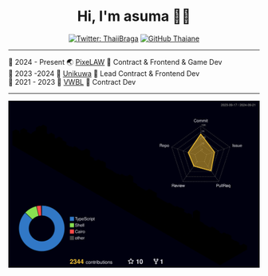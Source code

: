 <div align="center">
  <h1>Hi, I'm asuma 👋🏻</h1>  
</div>

<div align="center">

[![Twitter: ThaiiBraga](https://img.shields.io/twitter/follow/0xasuma?style=social)](https://twitter.com/0xasuma)
[![GitHub Thaiane](https://img.shields.io/github/followers/posaune0423?label=follow&style=social)](https://github.com/posaune0423)  

</div>

---

📆 2024 - Present  🌏  [PixeLAW](https://github.com/pixelaw)  🔖  Contract & Frontend & Game Dev  
📆 2023 -2024  💎  [Unikuwa](https://www.unikura.xyz/)  🔖  Lead Contract & Frontend Dev  
📆 2021 - 2023  👀  [VWBL](https://vwbl-protocol.org/)  🔖   Contract Dev


---

![](./profile-3d-contrib/profile-night-rainbow.svg)
